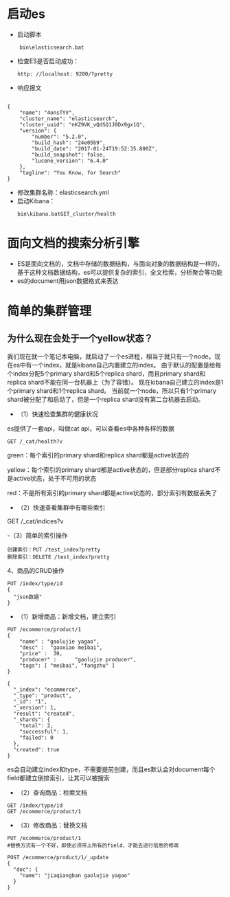 # 启动es

- 启动脚本
```
	bin\elasticsearch.bat
```

- 检查ES是否启动成功：

	```
	http: //localhost: 9200/?pretty

	```

- 响应报文

```

{
	"name": "4onsTYV",
	"cluster_name": "elasticsearch",
	"cluster_uuid": "nKZ9VK_vQdSQ1J0Dx9gx1Q",
	"version": {
		"number": "5.2.0",
		"build_hash": "24e05b9",
		"build_date": "2017-01-24T19:52:35.800Z",
		"build_snapshot": false,
		"lucene_version": "6.4.0"
	},
	"tagline": "You Know, for Search"
}
```

- 修改集群名称：elasticsearch.yml
- 启动Kibana：
	 ``` 
	 bin\kibana.batGET_cluster/health

	 ```
# 面向文档的搜索分析引擎
- ES是面向文档的，文档中存储的数据结构，与面向对象的数据结构是一样的，基于这种文档数据结构，es可以提供复杂的索引，全文检索，分析聚合等功能
- es的document用json数据格式来表达

# 简单的集群管理
## 为什么现在会处于一个yellow状态？
我们现在就一个笔记本电脑，就启动了一个es进程，相当于就只有一个node。现在es中有一个index，就是kibana自己内置建立的index。
由于默认的配置是给每个index分配5个primary shard和5个replica shard，而且primary shard和replica shard不能在同一台机器上（为了容错）。
现在kibana自己建立的index是1个primary shard和1个replica shard。
当前就一个node，所以只有1个primary shard被分配了和启动了，但是一个replica shard没有第二台机器去启动。

- （1）快速检查集群的健康状况

es提供了一套api，叫做cat api，可以查看es中各种各样的数据
```
GET /_cat/health?v
```
green：每个索引的primary shard和replica shard都是active状态的

yellow：每个索引的primary shard都是active状态的，但是部分replica shard不是active状态，处于不可用的状态

red：不是所有索引的primary shard都是active状态的，部分索引有数据丢失了


- （2）快速查看集群中有哪些索引

GET /_cat/indices?v

-（3）简单的索引操作
```
创建索引：PUT /test_index?pretty
删除索引：DELETE /test_index?pretty
```
4、商品的CRUD操作
```
PUT /index/type/id
{
  "json数据"
}
```
- （1）新增商品：新增文档，建立索引

```
PUT /ecommerce/product/1
{
    "name" : "gaolujie yagao",
    "desc" :  "gaoxiao meibai",
    "price" :  30,
    "producer" :      "gaolujie producer",
    "tags": [ "meibai", "fangzhu" ]
}

{
  "_index": "ecommerce",
  "_type": "product",
  "_id": "1",
  "_version": 1,
  "result": "created",
  "_shards": {
    "total": 2,
    "successful": 1,
    "failed": 0
  },
  "created": true
}
```
es会自动建立index和type，不需要提前创建，而且es默认会对document每个field都建立倒排索引，让其可以被搜索

- （2）查询商品：检索文档
```
GET /index/type/id
GET /ecommerce/product/1
```
- （3）修改商品：替换文档
```
PUT /ecommerce/product/1
#替换方式有一个不好，即使必须带上所有的field，才能去进行信息的修改

POST /ecommerce/product/1/_update
{
  "doc": {
    "name": "jiaqiangban gaolujie yagao"
  }
}
```






	 